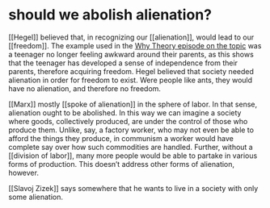 # should we abolish alienation?

[[Hegel]] believed that, in recognizing our [[alienation]], would lead to our [[freedom]]. The example used in the [Why Theory episode on the topic](https://soundcloud.com/whytheory/alienation) was a teenager no longer feeling awkward around their parents, as this shows that the teenager has developed a sense of independence from their parents, therefore acquiring freedom. Hegel believed that society needed alienation in order for freedom to exist. Were people like ants, they would have no alienation, and therefore no freedom.

[[Marx]] mostly [[spoke of alienation]] in the sphere of labor. In that sense, alienation ought to be abolished. In this way we can imagine a society where goods, collectively produced, are under the control of those who produce them. Unlike, say, a factory worker, who may not even be able to afford the things they produce, in communism a worker would have complete say over how such commodities are handled. Further, without a [[division of labor]], many more people would be able to partake in various forms of production. This doesn&rsquo;t address other forms of alienation, however.

[[Slavoj Zizek]] says somewhere that he wants to live in a society with only some alienation.
